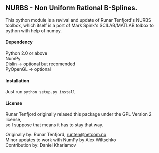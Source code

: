 <!--
@Date:   2016-12-08T20:59:59+00:00
@Last modified time: 2016-12-08T21:07:07+00:00
-->



## NURBS - Non Uniform Rational B-Splines.

This python module is a revival and update of Runar Tenfjord's NURBS toolbox, which itself
is a port of Mark Spink's SCILAB/MATLAB tolbox to python with help of numpy.

#### Dependency
Python 2.0 or above  
NumPy  
Dislin -> optional but recomended  
PyOpenGL -> optional  

#### Installation
Just run  ```python setup.py install```  

#### License
Runar Tenfjord originally relased this package under the GPL Version 2 license,   
so I suppose that means it has to stay that way.   

Originally by: Runar Tenfjord, runten@netcom.no  
Minor updates to work with NumPy by Alex Wiltschko  
Contribution by: Daniel Kharlamov

